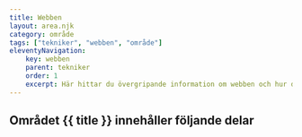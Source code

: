 ```yaml
---
title: Webben
layout: area.njk
category: område
tags: ["tekniker", "webben", "område"]
eleventyNavigation:
    key: webben
    parent: tekniker
    order: 1
    excerpt: Här hittar du övergripande information om webben och hur den fungerar
---
```

## Området {{ title }} innehåller följande delar
